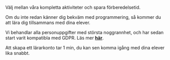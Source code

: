 <!-- Template: Selling points -->
<!-- Link: {not published} -->
<!-- Page name: Why -->
<!-- Section Title: Why should I use ZIFRO? -->
<!-- Short text 1: SAVE TIME -->
<!-- Longer text 1: -->

Välj mellan våra kompletta aktiviteter och spara förberedelsetid.

<!-- Short text 2: LEARN ON THE WAY -->
<!-- Longer text 2: -->

Om du inte redan känner dig bekväm med programmering, så kommer du att lära dig tillsammans med dina elever.

<!-- Short text 3: PERSONAL DATA SECURED -->
<!-- Longer text 3: -->

Vi behandlar alla personuppgifter med största noggrannhet, och har sedan start varit kompatibla med GDPR. Läs mer <a href="gdpr" target="_blank" class="text-light">**här**</a>.

<!-- Short text 4: GET STARTED IN NO TIME -->
<!-- Longer text 4: -->

Att skapa ett lärarkonto tar 1 min, du kan sen komma igång med dina elever lika snabbt.

